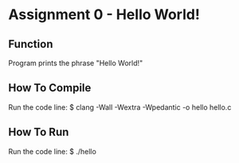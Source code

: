 # Assignment 0 - Hello World!

## Function
Program prints the phrase "Hello World!"

## How To Compile
Run the code line: 
	$ clang -Wall -Wextra -Wpedantic -o hello hello.c

## How To Run
Run the code line: 
	$ ./hello
